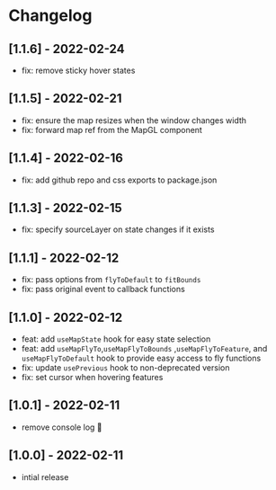 # Changelog

## [1.1.6] - 2022-02-24

- fix: remove sticky hover states

## [1.1.5] - 2022-02-21

- fix: ensure the map resizes when the window changes width
- fix: forward map ref from the MapGL component

## [1.1.4] - 2022-02-16

- fix: add github repo and css exports to package.json

## [1.1.3] - 2022-02-15

- fix: specify sourceLayer on state changes if it exists

## [1.1.1] - 2022-02-12

- fix: pass options from `flyToDefault` to `fitBounds`
- fix: pass original event to callback functions

## [1.1.0] - 2022-02-12

- feat: add `useMapState` hook for easy state selection
- feat: add `useMapFlyTo`,`useMapFlyToBounds` ,`useMapFlyToFeature`, and `useMapFlyToDefault` hook to provide easy access to fly functions
- fix: update `usePrevious` hook to non-deprecated version
- fix: set cursor when hovering features

## [1.0.1] - 2022-02-11

- remove console log 😬

## [1.0.0] - 2022-02-11

- intial release
